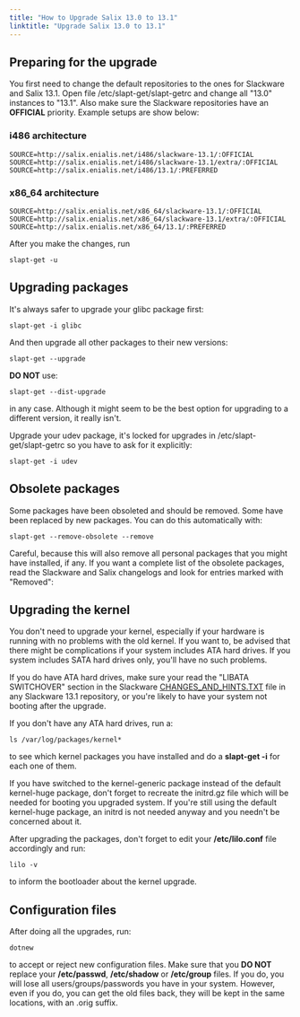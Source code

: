 ```yaml
---
title: "How to Upgrade Salix 13.0 to 13.1"
linktitle: "Upgrade Salix 13.0 to 13.1"
---
```


## Preparing for the upgrade 

You first need to change the default repositories to the ones for Slackware and
Salix 13.1. Open file /etc/slapt-get/slapt-getrc and change all "13.0"
instances to "13.1". Also make sure the Slackware repositories have an
**OFFICIAL** priority. Example setups are show below:

### i486 architecture 

```
SOURCE=http://salix.enialis.net/i486/slackware-13.1/:OFFICIAL
SOURCE=http://salix.enialis.net/i486/slackware-13.1/extra/:OFFICIAL
SOURCE=http://salix.enialis.net/i486/13.1/:PREFERRED
```

### x86_64 architecture 

```
SOURCE=http://salix.enialis.net/x86_64/slackware-13.1/:OFFICIAL
SOURCE=http://salix.enialis.net/x86_64/slackware-13.1/extra/:OFFICIAL
SOURCE=http://salix.enialis.net/x86_64/13.1/:PREFERRED
```

After you make the changes, run

```
slapt-get -u
```

## Upgrading packages 

It's always safer to upgrade your glibc package first:

```
slapt-get -i glibc
```
And then upgrade all other packages to their new versions:

```
slapt-get --upgrade
```
**DO NOT** use:

```
slapt-get --dist-upgrade
```

in any case. Although it might seem to be the best option for upgrading to a
different version, it really isn't.

Upgrade your udev package, it's locked for upgrades in
/etc/slapt-get/slapt-getrc so you have to ask for it explicitly:

```
slapt-get -i udev
```

## Obsolete packages 

Some packages have been obsoleted and should be removed. Some have been
replaced by new packages. You can do this automatically with:

```
slapt-get --remove-obsolete --remove
```

Careful, because this will also remove all personal packages that you might
have installed, if any. If you want a complete list of the obsolete packages,
read the Slackware and Salix changelogs and look for entries marked with
"Removed":

## Upgrading the kernel 

You don't need to upgrade your kernel, especially if your hardware is running
with no problems with the old kernel. If you want to, be advised that there
might be complications if your system includes ATA hard drives. If you system
includes SATA hard drives only, you'll have no such problems.

If you do have ATA hard drives, make sure your read the "LIBATA SWITCHOVER"
section in the Slackware
[CHANGES_AND_HINTS.TXT](http://slackware.uk/slackware/slackware-13.1/CHANGES_AND_HINTS.TXT)
file in any Slackware 13.1
repository, or you're likely to have your system not booting after the upgrade.

If you don't have any ATA hard drives, run a:

```
ls /var/log/packages/kernel*
```

to see which kernel packages you have installed and do a **slapt-get -i** for
each one of them.

If you have switched to the kernel-generic package instead of the default
kernel-huge package, don't forget to recreate the initrd.gz file which will be
needed for booting you upgraded system. If you're still using the default
kernel-huge package, an initrd is not needed anyway and you needn't be
concerned about it.

After upgrading the packages, don't forget to edit your **/etc/lilo.conf** file
accordingly and run:

```
lilo -v
```

to inform the bootloader about the kernel upgrade.

## Configuration files 

After doing all the upgrades, run:

```
dotnew
```

to accept or reject new configuration files. Make sure that you **DO NOT**
replace your **/etc/passwd**, **/etc/shadow** or **/etc/group** files. If you
do, you will lose all users/groups/passwords you have in your system. However,
even if you do, you can get the old files back, they will be kept in the same
locations, with an .orig suffix.

